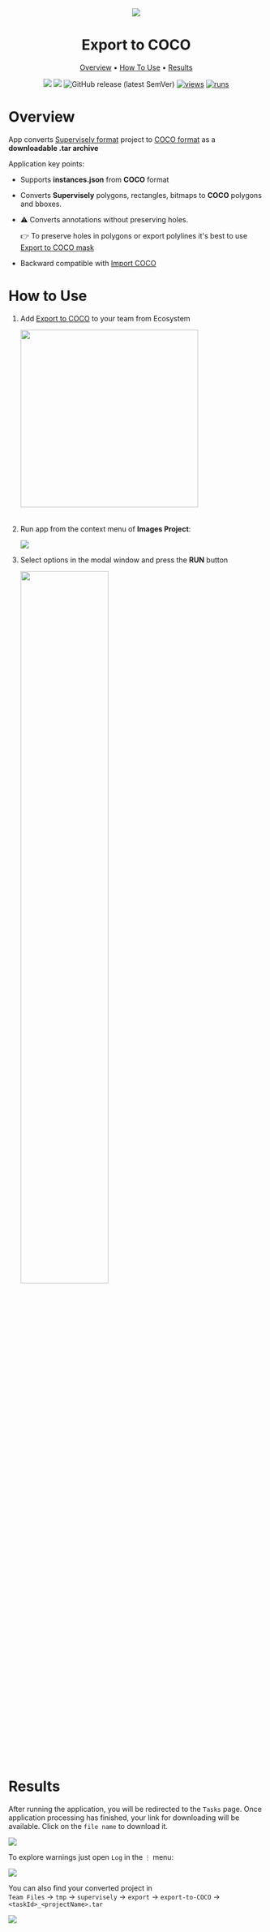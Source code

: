 <div align="center" markdown>
<img src="https://user-images.githubusercontent.com/48913536/183899083-64d7683d-57f9-4f7a-b5f4-bf9e7ffd3246.png"/>


# Export to COCO

<p align="center">
  <a href="#Overview">Overview</a> •
  <a href="#How-To-Use">How To Use</a> •
  <a href="#Results">Results</a>
</p>

[![](https://img.shields.io/badge/supervisely-ecosystem-brightgreen)](https://ecosystem.supervise.ly/apps/supervisely-ecosystem/export-to-coco)
[![](https://img.shields.io/badge/slack-chat-green.svg?logo=slack)](https://supervise.ly/slack)
![GitHub release (latest SemVer)](https://img.shields.io/github/v/release/supervisely-ecosystem/export-to-coco)
[![views](https://app.supervise.ly/img/badges/views/supervisely-ecosystem/export-to-coco.png)](https://supervise.ly)
[![runs](https://app.supervise.ly/img/badges/runs/supervisely-ecosystem/export-to-coco.png)](https://supervise.ly)

</div>

# Overview

App converts [Supervisely format](https://docs.supervise.ly/data-organization/00_ann_format_navi) project to [COCO format](https://cocodataset.org/#home) as a **downloadable .tar archive**

Application key points:

- Supports **instances.json** from **COCO** format
- Сonverts **Supervisely** polygons, rectangles, bitmaps to **COCO** polygons and bboxes.
- ⚠️ Сonverts annotations without preserving holes.
  
  👉 To preserve holes in polygons or export polylines it's best to use [Export to COCO mask](https://ecosystem.supervise.ly/apps/export-to-coco-mask)
- Backward compatible with [Import COCO](https://github.com/supervisely-ecosystem/import-coco)

# How to Use

1. Add [Export to COCO](https://ecosystem.supervise.ly/apps/export-to-coco) to your team from Ecosystem

   <img data-key="sly-module-link" data-module-slug="supervisely-ecosystem/export-to-coco" src="https://github.com/supervisely-ecosystem/export-to-coco/assets/57998637/81341c23-8803-4fc0-85e6-06802b833ec8" width="350px" style='padding-bottom: 20px'/>  

2. Run app from the context menu of **Images Project**:

   <img src="https://github.com/supervisely-ecosystem/export-to-coco/assets/57998637/a2a8a28b-0807-4acd-8ca3-f9d5bddf6756"/>

3. Select options in the modal window and press the **RUN** button

   <img src="https://github.com/supervisely-ecosystem/export-to-coco/assets/57998637/b2f3a25a-c7cb-4ef3-beb6-fbbf438c875a" width=60%/>



# Results

After running the application, you will be redirected to the `Tasks` page. Once application processing has finished, your link for downloading will be available. Click on the `file name` to download it.

<img src="https://github.com/supervisely-ecosystem/export-to-coco/assets/57998637/d07089f6-1ca9-4072-ab54-93c4b62a8392"/>

To explore warnings just open `Log` in the `⋮` menu:

<img src="https://github.com/supervisely-ecosystem/export-to-coco/assets/57998637/7eb775a3-973c-4d6c-be87-dbfcc23922c7">

You can also find your converted project in   
`Team Files` -> `tmp` -> `supervisely` -> `export` -> `export-to-COCO` -> `<taskId>_<projectName>.tar`

<img src="https://github.com/supervisely-ecosystem/export-to-coco/assets/57998637/5f4353b3-bbb4-4d48-87df-77dceaea6d96"/>
